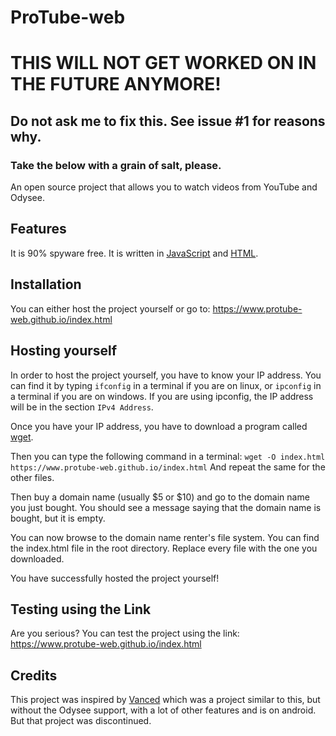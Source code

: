 # ProTube-web

# THIS WILL NOT GET WORKED ON IN THE FUTURE ANYMORE!
## Do not ask me to fix this. See issue #1 for reasons why.

### Take the below with a grain of salt, please. 
An open source project that allows you to watch videos from YouTube and Odysee.

## Features
It is 90% spyware free. It is written in [JavaScript](https://en.wikipedia.org/wiki/JavaScript) and [HTML](https://en.wikipedia.org/wiki/HTML).

## Installation
You can either host the project yourself or go to:
https://www.protube-web.github.io/index.html

## Hosting yourself
In order to host the project yourself, you have to know your IP address. You can find it by typing `ifconfig` in a terminal if you are on linux, or `ipconfig` in a terminal if you are on windows. If you are using ipconfig, the IP address will be in the section `IPv4 Address`.

Once you have your IP address, you have to download a program called [wget](https://en.wikipedia.org/wiki/Wget).

Then you can type the following command in a terminal:
`
wget -O index.html https://www.protube-web.github.io/index.html
`
And repeat the same for the other files.

Then buy a domain name (usually $5 or $10) and go to the domain name you just bought. You should see a message saying that the domain name is bought, but it is empty.

You can now browse to the domain name renter's file system. You can find the index.html file in the root directory. Replace every file with the one you downloaded.

You have successfully hosted the project yourself!

## Testing using the Link
Are you serious? You can test the project using the link: https://www.protube-web.github.io/index.html

## Credits
This project was inspired by [Vanced](https://www.vancedapp.com/) which was a project similar to this, but without the Odysee support, with a lot of other features and is on android. But that project was discontinued.
